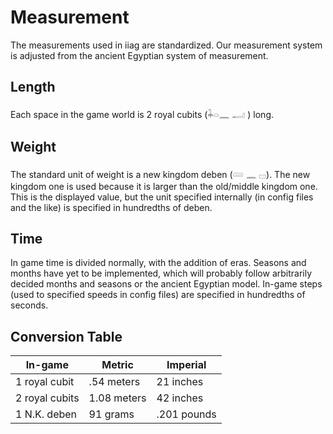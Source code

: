 Measurement
===========

The measurements used in iiag are standardized. Our measurement system is
adjusted from the ancient Egyptian system of measurement.

Length
------

Each space in the game world is 2 royal cubits (𓇓𓏏𓈖 𓂣 ) long.

Weight
------

The standard unit of weight is a new kingdom deben (𓄲 𓈖 𓊌). The new kingdom one
is used because it is larger than the old/middle kingdom one. This is the displayed
value, but the unit specified internally (in config files and the like) is specified
in hundredths of deben.

Time
----

In game time is divided normally, with the addition of eras. Seasons and months
have yet to be implemented, which will probably follow arbitrarily decided months
and seasons or the ancient Egyptian model. In-game steps (used to specified speeds
in config files) are specified in hundredths of seconds.

Conversion Table
----------------

 In-game        | Metric      | Imperial
----------------|-------------|------------
 1 royal cubit  | .54 meters  | 21 inches
 2 royal cubits | 1.08 meters | 42 inches
 1 N.K. deben   | 91 grams    | .201 pounds
